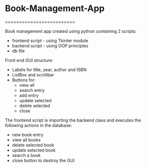 # Book-Management-App
=========================

Book management app created using python containing 2 scripts:
* frontend script - using Tkinter module
* backend script - using OOP principles
* db file

Front end GUI structure:

* Labels for title, year, author and ISBN
* ListBox and scrollbar
* Buttons for:
  * view all
  * search entry
  * add entry
  * update selected
  * delete selected
  * close

The frontend script is importing the backend class and executes the following actions in the database:
* new book entry
* view all books
* delete selected book
* update selected book
* search a book
* close button to destroy the GUI
